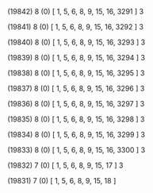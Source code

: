 (19842) 8 (0) [ 1, 5, 6, 8, 9, 15, 16, 3291 ] 3 


(19841) 8 (0) [ 1, 5, 6, 8, 9, 15, 16, 3292 ] 3 


(19840) 8 (0) [ 1, 5, 6, 8, 9, 15, 16, 3293 ] 3 


(19839) 8 (0) [ 1, 5, 6, 8, 9, 15, 16, 3294 ] 3 


(19838) 8 (0) [ 1, 5, 6, 8, 9, 15, 16, 3295 ] 3 


(19837) 8 (0) [ 1, 5, 6, 8, 9, 15, 16, 3296 ] 3 


(19836) 8 (0) [ 1, 5, 6, 8, 9, 15, 16, 3297 ] 3 


(19835) 8 (0) [ 1, 5, 6, 8, 9, 15, 16, 3298 ] 3 


(19834) 8 (0) [ 1, 5, 6, 8, 9, 15, 16, 3299 ] 3 


(19833) 8 (0) [ 1, 5, 6, 8, 9, 15, 16, 3300 ] 3 


(19832) 7 (0) [ 1, 5, 6, 8, 9, 15, 17 ] 3 


(19831) 7 (0) [ 1, 5, 6, 8, 9, 15, 18 ]  

